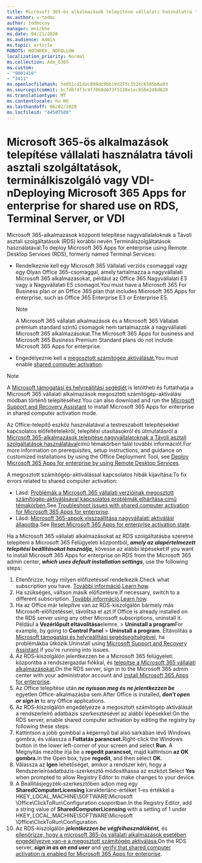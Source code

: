 ```yaml
---
title: Microsoft 365-ös alkalmazások telepítése vállalati használatra távoli asztali szolgáltatások, terminálkiszolgáló vagy VDI-n
ms.author: v-todmc
author: todmccoy
manager: mnirkhe
ms.date: 04/21/2020
ms.audience: Admin
ms.topic: article
ROBOTS: NOINDEX, NOFOLLOW
localization_priority: Normal
ms.collection: Adm_O365
ms.custom:
- "9001419"
- "3411"
ms.openlocfilehash: fe051cd1dac899dc9bb19d275c352ec6585b6a93
ms.sourcegitcommit: bc7d6f4f3c9f7060d073f5130e1ec856e248d020
ms.translationtype: MT
ms.contentlocale: hu-HU
ms.lasthandoff: 06/02/2020
ms.locfileid: "44507588"
---
```

# <a name="deploying-microsoft-365-apps-for-enterprise-for-shared-use-on-rds-terminal-server-or-vdi"></a><span data-ttu-id="9a632-102">Microsoft 365-ös alkalmazások telepítése vállalati használatra távoli asztali szolgáltatások, terminálkiszolgáló vagy VDI-n</span><span class="sxs-lookup"><span data-stu-id="9a632-102">Deploying Microsoft 365 Apps for enterprise for shared use on RDS, Terminal Server, or VDI</span></span>

<span data-ttu-id="9a632-103">Microsoft 365-alkalmazások központi telepítése nagyvállalatoknak a Távoli asztali szolgáltatások (RDS) korábbi nevén Terminálszolgáltatások használatával:</span><span class="sxs-lookup"><span data-stu-id="9a632-103">To deploy Microsoft 365 Apps for enterprise using Remote Desktop Services (RDS), formerly named Terminal Services:</span></span>
- <span data-ttu-id="9a632-104">Rendelkeznie kell egy Microsoft 365 Vállalati verziós csomaggal vagy egy Olyan Office 365-csomaggal, amely tartalmazza a nagyvállalati Microsoft 365 alkalmazásokat, például az Office 365 Nagyvállalati E3 vagy a Nagyvállalati E5 csomagot.</span><span class="sxs-lookup"><span data-stu-id="9a632-104">You must have a Microsoft 365 For Business plan or an Office 365 plan that includes Microsoft 365 Apps for enterprise, such as Office 365 Enterprise E3 or Enterprise E5.</span></span>
   > [!NOTE] 
   > <span data-ttu-id="9a632-105">A Microsoft 365 vállalati alkalmazások és a Microsoft 365 Vállalati prémium standard szintű csomagok nem tartalmazzák a nagyvállalati Microsoft 365 alkalmazásokat.</span><span class="sxs-lookup"><span data-stu-id="9a632-105">The Microsoft 365 Apps for business and Microsoft 365 Business Premium Standard plans do not include Microsoft 365 Apps for enterprise.</span></span>
- <span data-ttu-id="9a632-106">Engedélyeznie kell a [megosztott számítógép aktiválását.](https://docs.microsoft.com/DeployOffice/overview-shared-computer-activation)</span><span class="sxs-lookup"><span data-stu-id="9a632-106">You must enable [shared computer activation](https://docs.microsoft.com/DeployOffice/overview-shared-computer-activation).</span></span>

> [!NOTE]
> <span data-ttu-id="9a632-107">A [Microsoft támogatási és helyreállítási segédjét](https://aka.ms/SaRA_OfficeSCA_M365Portal) is letöltheti és futtathatja a Microsoft 365 vállalati alkalmazások megosztott számítógép-aktiválási módban történő telepítéséhez.</span><span class="sxs-lookup"><span data-stu-id="9a632-107">You can also download and run the [Microsoft Support and Recovery Assistant](https://aka.ms/SaRA_OfficeSCA_M365Portal) to install Microsoft 365 Apps for enterprise in shared computer activation mode.</span></span>

<span data-ttu-id="9a632-108">Az Office-telepítő eszköz használatával a testreszabott telepítésekkel kapcsolatos előfeltételekről, telepítési utasításokról és útmutatásról a [Microsoft 365-alkalmazások telepítése nagyvállalatoknak a Távoli asztali szolgáltatások használatával](https://docs.microsoft.com/DeployOffice/deploy-microsoft-365-apps-remote-desktop-services)című témakörben talál további információt.</span><span class="sxs-lookup"><span data-stu-id="9a632-108">For more information on prerequisites, setup instructions, and guidance on customized installations by using the Office Deployment Tool, see [Deploy Microsoft 365 Apps for enterprise by using Remote Desktop Services](https://docs.microsoft.com/DeployOffice/deploy-microsoft-365-apps-remote-desktop-services).</span></span>

<span data-ttu-id="9a632-109">A megosztott számítógép-aktiválással kapcsolatos hibák kijavítása:</span><span class="sxs-lookup"><span data-stu-id="9a632-109">To fix errors related to shared computer activation:</span></span>
- <span data-ttu-id="9a632-110">Lásd: [Problémák a Microsoft 365 vállalati verzióinak megosztott számítógép-aktiválásával kapcsolatos problémák elhárítása című témakörben.](https://docs.microsoft.com/DeployOffice/troubleshoot-shared-computer-activation)</span><span class="sxs-lookup"><span data-stu-id="9a632-110">See [Troubleshoot issues with shared computer activation for Microsoft 365 Apps for enterprise](https://docs.microsoft.com/DeployOffice/troubleshoot-shared-computer-activation).</span></span>
- <span data-ttu-id="9a632-111">Lásd: [Microsoft 365-appok visszaállítása nagyvállalati aktiválási állapotba](https://go.microsoft.com/fwlink/?linkid=2109218).</span><span class="sxs-lookup"><span data-stu-id="9a632-111">See [Reset Microsoft 365 Apps for enterprise activation state](https://go.microsoft.com/fwlink/?linkid=2109218).</span></span>

<span data-ttu-id="9a632-112">Ha a Microsoft 365 vállalati alkalmazásokat az RDS szolgáltatásba szeretné telepíteni a Microsoft 365 Felügyeleti központból, ***amely az alapértelmezett telepítési beállításokat használja,*** kövesse az alábbi lépéseket:</span><span class="sxs-lookup"><span data-stu-id="9a632-112">If you want to install Microsoft 365 Apps for enterprise on RDS from the Microsoft 365 admin center, ***which uses default installation settings***, use the following steps:</span></span>

1.    <span data-ttu-id="9a632-113">Ellenőrizze, hogy milyen előfizetéssel rendelkezik.</span><span class="sxs-lookup"><span data-stu-id="9a632-113">Check what subscription you have.</span></span> <span data-ttu-id="9a632-114">[További információ](https://docs.microsoft.com/microsoft-365/admin/admin-overview/what-subscription-do-i-have).</span><span class="sxs-lookup"><span data-stu-id="9a632-114">[Learn how](https://docs.microsoft.com/microsoft-365/admin/admin-overview/what-subscription-do-i-have).</span></span>
2.    <span data-ttu-id="9a632-115">Ha szükséges, váltson másik előfizetésre.</span><span class="sxs-lookup"><span data-stu-id="9a632-115">If necessary, switch to a different subscription.</span></span> <span data-ttu-id="9a632-116">[További információ](https://docs.microsoft.com/microsoft-365/commerce/subscriptions/switch-to-a-different-plan).</span><span class="sxs-lookup"><span data-stu-id="9a632-116">[Learn how](https://docs.microsoft.com/microsoft-365/commerce/subscriptions/switch-to-a-different-plan).</span></span>
3.    <span data-ttu-id="9a632-117">Ha az Office már telepítve van az RDS-kiszolgálón bármely más Microsoft-előfizetéssel, távolítsa el azt.</span><span class="sxs-lookup"><span data-stu-id="9a632-117">If Office is already installed on the RDS server using any other Microsoft subscriptions, uninstall it.</span></span> <span data-ttu-id="9a632-118">Például a **Vezérlőpult eltávolítása**elemre.  >  **Uninstall a program**</span><span class="sxs-lookup"><span data-stu-id="9a632-118">For example, by going to **Control Panel** > **Uninstall a program**.</span></span> <span data-ttu-id="9a632-119">Eltávolítás a [Microsoft támogatási és helyreállítási segédsegítségével,](https://aka.ms/SARA-OfficeUninstall-Alchemy) ha problémákba ütközik.</span><span class="sxs-lookup"><span data-stu-id="9a632-119">Uninstall using [Microsoft Support and Recovery Assistant](https://aka.ms/SARA-OfficeUninstall-Alchemy) if you're running into issues.</span></span>
4.    <span data-ttu-id="9a632-120">Az RDS-kiszolgálón jelentkezzen be a Microsoft 365 felügyeleti központba a rendszergazdai fiókkal, és [telepítse a Microsoft 365 vállalati alkalmazásokat.](https://portal.office.com/OLS/MySoftware.aspx)</span><span class="sxs-lookup"><span data-stu-id="9a632-120">On the RDS server, sign in to the Microsoft 365 admin center with your administrator account and [install Microsoft 365 Apps for enterprise](https://portal.office.com/OLS/MySoftware.aspx).</span></span>
5.    <span data-ttu-id="9a632-121">Az Office telepítése után ***ne nyisson meg és ne jelentkezzen be*** egyetlen Office-alkalmazásba sem.</span><span class="sxs-lookup"><span data-stu-id="9a632-121">After Office is installed, ***don't open or sign in*** to any Office applications.</span></span>
6.    <span data-ttu-id="9a632-122">Az RDS-kiszolgálón engedélyezze a megosztott számítógép aktiválását a rendszerleíró adatbázis szerkesztésével az alábbi lépésekkel:</span><span class="sxs-lookup"><span data-stu-id="9a632-122">On the RDS server, enable shared computer activation by editing the registry by following these steps:</span></span>
   1. <span data-ttu-id="9a632-123">Kattintson a jobb gombbal a képernyő bal alsó sarkában lévő Windows gombra, és válassza a **Futtatás parancsot.**</span><span class="sxs-lookup"><span data-stu-id="9a632-123">Right-click the Windows button in the lower left-corner of your screen and select **Run**.</span></span> <span data-ttu-id="9a632-124">A Megnyitás mezőbe írja be a **regedit parancsot,** majd kattintson **az OK gombra.**</span><span class="sxs-lookup"><span data-stu-id="9a632-124">In the Open box, type **regedit**, and then select **OK**.</span></span>
   2. <span data-ttu-id="9a632-125">Válassza az **Igen** lehetőséget, amikor a rendszer kéri, hogy a Rendszerleíróadatbázis-szerkesztő módosíthassa az eszközt.</span><span class="sxs-lookup"><span data-stu-id="9a632-125">Select **Yes** when prompted to allow Registry Editor to make changes to your device.</span></span>
   3. <span data-ttu-id="9a632-126">A Beállításjegyzék-szerkesztőben adjon meg egy **SharedComputerLicensing** karakterlánc-értéket 1-es értékkel a HKEY_LOCAL_MACHINE\SOFTWARE\Microsoft \Office\ClickToRun\Configuration csoportban.</span><span class="sxs-lookup"><span data-stu-id="9a632-126">In the Registry Editor, add a string value of **SharedComputerLicensing** with a setting of 1 under HKEY_LOCAL_MACHINE\SOFTWARE\Microsoft \Office\ClickToRun\Configuration.</span></span>
   4. <span data-ttu-id="9a632-127">Az RDS-kiszolgálón ***jelentkezzen be végfelhasználóként,*** és [ellenőrizze, hogy a microsoft 365-ös vállalati alkalmazások esetében engedélyezve van-e a megosztott számítógép aktiválása.](https://docs.microsoft.com/DeployOffice/troubleshoot-shared-computer-activation#verify-that-activation-for-microsoft-365-apps-succeeded)</span><span class="sxs-lookup"><span data-stu-id="9a632-127">On the RDS server, ***sign in as an end user*** and [verify that shared computer activation is enabled for Microsoft 365 Apps for enterprise](https://docs.microsoft.com/DeployOffice/troubleshoot-shared-computer-activation#verify-that-activation-for-microsoft-365-apps-succeeded).</span></span>


